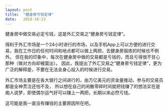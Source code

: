 ```yaml
---
layout: post
title:  "健身房亏钱定律"
date:   2018-10-23
---
```


健身房中做交易必定亏钱，这是外汇交易之“健身房亏钱定律”。

得利于外汇市场是一个24小时进行的市场，以及手机App上可以方便的进行交易，我在工作日的任何时间和地点都可以做上两把，去健身房锻炼的时候也不例外。
但在我的印象中，每次在健身房中做的交易都是亏钱的，而且亏得很不甘心那种（做对方向却被震出）。
因此，我提出了外汇交易之“健身房亏钱定律”，更为广泛的解释是，不要在无法全身心投入的时候进行交易。

外汇市场主要是在各大银行之间进行的，由万亿美元的资金量推动，参与的交易员都是全神贯注还怕不及，
所以想在自己的闲散零碎时间就把钱赚了的想法实在是痴人说梦，即使偶尔运气好可以赚上一两把，长期以来必然亏钱。

这可能是我一直没有赚钱的主要原因所在吧。

